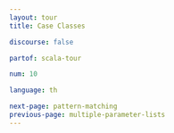 ```yaml
---
layout: tour
title: Case Classes

discourse: false

partof: scala-tour

num: 10

language: th

next-page: pattern-matching
previous-page: multiple-parameter-lists
---
```

